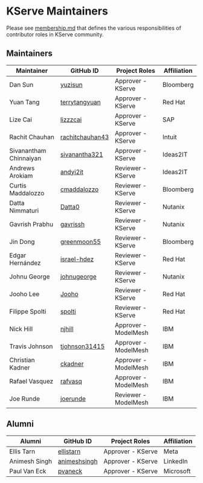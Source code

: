 # KServe Maintainers

Please see [membership.md](membership.md) that defines the various responsibilities of contributor roles in KServe community.

## Maintainers

| Maintainer             | GitHub ID                                             | Project Roles        | Affiliation |
|------------------------|-------------------------------------------------------|----------------------|-------------|
| Dan Sun                | [yuzisun](https://github.com/yuzisun)                 | Approver - KServe    | Bloomberg   |
| Yuan Tang              | [terrytangyuan](https://github.com/terrytangyuan)     | Approver - KServe    | Red Hat     |
| Lize Cai               | [lizzzcai](https://github.com/lizzzcai)               | Approver - KServe    | SAP         |
| Rachit Chauhan         | [rachitchauhan43](https://github.com/rachitchauhan43) | Approver - KServe    | Intuit      |
| Sivanantham Chinnaiyan | [sivanantha321](https://github.com/sivanantha321)     | Approver - KServe    | Ideas2IT    |
| Andrews Arokiam        | [andyi2it](https://github.com/andyi2it)               | Reviewer - KServe    | Ideas2IT   |
| Curtis Maddalozzo      | [cmaddalozzo](https://github.com/cmaddalozzo)         | Reviewer - KServe    | Bloomberg   |
| Datta Nimmaturi        | [Datta0](https://github.com/Datta0)                   | Reviewer - KServe    | Nutanix     |
| Gavrish Prabhu         | [gavrissh](https://github.com/gavrissh)               | Reviewer - KServe    | Nutanix     |
| Jin Dong               | [greenmoon55](https://github.com/greenmoon55)         | Reviewer - KServe    | Bloomberg   |
| Edgar Hernández        | [israel-hdez](https://github.com/israel-hdez)         | Reviewer - KServe    | Red Hat     |
| Johnu George           | [johnugeorge](https://github.com/johnugeorge)         | Reviewer - KServe    | Nutanix     |
| Jooho Lee              | [Jooho](https://github.com/Jooho)                     | Reviewer - KServe    | Red Hat     |
| Filippe Spolti         | [spolti](https://github.com/spolti)                   | Reviewer - KServe    | Red Hat     |
| Nick Hill              | [njhill](https://github.com/njhill)                   | Approver - ModelMesh | IBM         |
| Travis Johnson         | [tjohnson31415](https://github.com/tjohnson31415)     | Approver - ModelMesh | IBM         |
| Christian Kadner       | [ckadner](https://github.com/ckadner)                 | Approver - ModelMesh | IBM         |
| Rafael Vasquez         | [rafvasq](https://github.com/rafvasq)                 | Approver - ModelMesh | IBM         |
| Joe Runde              | [joerunde](https://github.com/joerunde)               | Reviewer - ModelMesh | IBM         |


## Alumni

| Alumni        | GitHub ID                                       | Project Roles     | Affiliation |
|---------------|-------------------------------------------------|-------------------|-------------|
| Ellis Tarn    | [ellistarn](https://github.com/ellistarn)       | Approver - KServe | Meta        |
| Animesh Singh | [animeshsingh](https://github.com/animeshsingh) | Approver - KServe | LinkedIn    |
| Paul Van Eck  | [pvaneck](https://github.com/pvaneck)           | Approver - KServe | Microsoft   |
